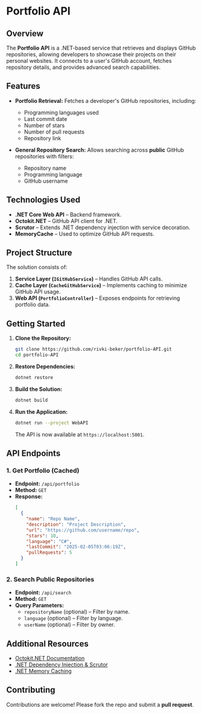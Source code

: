 
# Portfolio API

## Overview

The **Portfolio API** is a .NET-based service that retrieves and displays GitHub repositories, allowing developers to showcase their projects on their personal websites. It connects to a user's GitHub account, fetches repository details, and provides advanced search capabilities.  

## Features

- **Portfolio Retrieval:** Fetches a developer's GitHub repositories, including:
  - Programming languages used
  - Last commit date
  - Number of stars
  - Number of pull requests
  - Repository link  

- **General Repository Search:** Allows searching across **public** GitHub repositories with filters:
  - Repository name
  - Programming language
  - GitHub username  

## Technologies Used

- **.NET Core Web API** – Backend framework.
- **Octokit.NET** – GitHub API client for .NET.
- **Scrutor** – Extends .NET dependency injection with service decoration.
- **MemoryCache** – Used to optimize GitHub API requests.

## Project Structure

The solution consists of:

1. **Service Layer (`IGitHubService`)** – Handles GitHub API calls.
2. **Cache Layer (`CacheGitHubService`)** – Implements caching to minimize GitHub API usage.
3. **Web API (`PortfolioController`)** – Exposes endpoints for retrieving portfolio data.

## Getting Started

1. **Clone the Repository:**
   ```sh
   git clone https://github.com/rivki-beker/portfolio-API.git
   cd portfolio-API
   ```

2. **Restore Dependencies:**
   ```sh
   dotnet restore
   ```

3. **Build the Solution:**
   ```sh
   dotnet build
   ```

4. **Run the Application:**
   ```sh
   dotnet run --project WebAPI
   ```
   The API is now available at `https://localhost:5001`.

## API Endpoints

### 1. Get Portfolio (Cached)
- **Endpoint:** `/api/portfolio`
- **Method:** `GET`
- **Response:**
  ```json
  [
    {
      "name": "Repo Name",
      "description": "Project Description",
      "url": "https://github.com/username/repo",
      "stars": 10,
      "language": "C#",
      "lastCommit": "2025-02-05T03:06:19Z",
      "pullRequests": 5
    }
  ]
  ```

### 2. Search Public Repositories
- **Endpoint:** `/api/search`
- **Method:** `GET`
- **Query Parameters:**  
  - `repositoryName` (optional) – Filter by name.
  - `language` (optional) – Filter by language.
  - `userName` (optional) – Filter by owner.

## Additional Resources

- [Octokit.NET Documentation](https://octokitnet.readthedocs.io/en/latest)
- [.NET Dependency Injection & Scrutor](https://andrewlock.net/using-scrutor-to-automatically-register-your-services-with-the-asp-net-core-di-container/)
- [.NET Memory Caching](https://learn.microsoft.com/en-us/aspnet/core/performance/caching/memory)

## Contributing

Contributions are welcome! Please fork the repo and submit a **pull request**.
